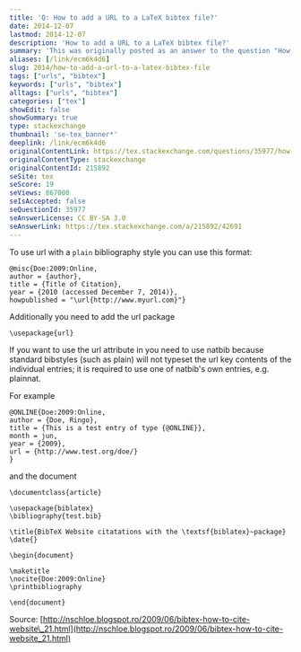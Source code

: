 ```yaml
---
title: 'Q: How to add a URL to a LaTeX bibtex file?'
date: 2014-12-07
lastmod: 2014-12-07
description: 'How to add a URL to a LaTeX bibtex file?'
summary: 'This was originally posted as an answer to the question "How to add a URL to a LaTeX bibtex file?" on tex.stackexchange.com.'
aliases: [/link/ecm6k4d6]
slug: 2014/how-to-add-a-url-to-a-latex-bibtex-file
tags: ["urls", "bibtex"]
keywords: ["urls", "bibtex"]
alltags: ["urls", "bibtex"]
categories: ["tex"]
showEdit: false
showSummary: true
type: stackexchange
thumbnail: 'se-tex_banner*'
deeplink: /link/ecm6k4d6
originalContentLink: https://tex.stackexchange.com/questions/35977/how-to-add-a-url-to-a-latex-bibtex-file
originalContentType: stackexchange
originalContentId: 215892
seSite: tex
seScore: 19
seViews: 867000
seIsAccepted: false
seQuestionId: 35977
seAnswerLicense: CC BY-SA 3.0
seAnswerLink: https://tex.stackexchange.com/a/215892/42691
---
```

To use url with a `plain` bibliography style you can use this format:

```
@misc{Doe:2009:Online,
author = {author},
title = {Title of Citation},
year = {2010 (accessed December 7, 2014)}, 
howpublished = "\url{http://www.myurl.com}"}

```

Additionally you need to add the url package

```
\usepackage{url}

```

If you want to use the url attribute in you need to use natbib because standard bibstyles (such as plain) will not typeset the url key contents of the individual entries; it is required to use one of natbib's own entries, e.g. plainnat.

For example

```
@ONLINE{Doe:2009:Online,
author = {Doe, Ringo},
title = {This is a test entry of type {@ONLINE}},
month = jun,
year = {2009},
url = {http://www.test.org/doe/}
}

```

and the document

```
\documentclass{article}

\usepackage{biblatex}
\bibliography{test.bib}

\title{BibTeX Website citatations with the \textsf{biblatex}~package}
\date{}

\begin{document}

\maketitle
\nocite{Doe:2009:Online}
\printbibliography

\end{document}

```

Source: [http://nschloe.blogspot.ro/2009/06/bibtex-how-to-cite-website\_21.html](http://nschloe.blogspot.ro/2009/06/bibtex-how-to-cite-website_21.html)